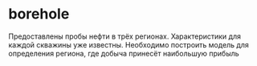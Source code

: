 # borehole
Предоставлены пробы нефти в трёх регионах. Характеристики для каждой скважины уже известны. Необходимо построить модель для определения региона, где добыча принесёт наибольшую прибыль
